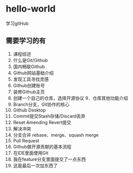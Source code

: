 # hello-world
学习gitHub
## 需要学习的有
1. 课程综述
2. 什么是Git/Github
3. 国内畅联Github
4. Github网站基础介绍
5. 发现工具寻找灵感
6. Github创建账号
7. 装修Github主页
8. 创建一个自己的仓库，选择开源协议
9．仓库其他功能介绍
10. Branch分支，Git协作的核心
11. Github Desktop
12. Commit提交Stash存储/Discard丢弃
13. Reset Amending Revert提交
14. 解决冲突
15. 分支合并 rebase、merge、squash merge
16.  Pull Request
17. Github做开源贡献的基本流程
18. 在IDE里面使用Git
19. 我在feature分支里面提交了一点东西
20. 这是最后一次加东西了
